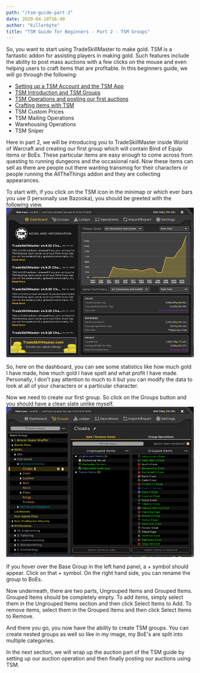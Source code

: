 ```yaml
---
path: "/tsm-guide-part-2"
date: 2020-04-18T16:49
author: "killerbyte"
title: "TSM Guide for Beginners - Part 2 - TSM Groups"
---
```


So, you want to start using TradeSkillMaster to make gold. TSM is a fantastic addon for assisting players in making gold. Such features include the ability to post mass auctions with a few clicks on the mouse and even helping users to craft items that are profitable. In this beginners guide, we will go through the following:
 - [Setting up a TSM Account and the TSM App](/tsm-guide-part-1)
 - [TSM Introduction and TSM Groups](/tsm-guide-part-2)
 - [TSM Operations and posting our first auctions](/tsm-guide-part-3)
 - [Crafting items with TSM](./tsm-guide-part-4)
 - TSM Custom Prices
 - TSM Mailing Operations
 - Warehousing Operations
 - TSM Sniper

 Here in part 2, we will be introducing you to TradeSkillMaster inside World of Warcraft and creating our first group which will contain Bind of Equip items or BoEs. These particular items are easy enough to come across from questing to running dungeons and the occasional raid. Now these items can sell as there are people out there wanting transmog for their characters or people running the AllTheThings addon and they are collecting appearances.

 To start with, if you click on the TSM icon in the minimap or which ever bars you use (I personally use Bazooka), you should be greeted with the following view.
 ![TSM Dashboard](./tsmDashboard.png)

 So, here on the dashboard, you can see some statistics like how much gold I have made, how much gold I have spelt and what profit I have made. Personally, I don't pay attention to much to it but you can modify the data to look at all of your characters or a particular character.

 Now we need to create our first group. So click on the Groups button and you should have a clean slate unlike myself.
 ![Killerbyte's TSM Groups](./tsmGroup.png)

 If you hover over the Base Group in the left hand panel, a + symbol should appear. Click on that + symbol. On the right hand side, you can rename the group to BoEs. 

 Now underneath, there are two parts, Ungrouped Items and Grouped Items. Grouped Items should be completely empty. To add items, simply select them in the Ungrouped Items section and then click Select Items to Add. To remove items, select them in the Grouped Items and then click Select Items to Remove. 

 And there you go, you now have the ability to create TSM groups. You can create nested groups as well so like in my image, my BoE's are split into multiple categories.

 In the next section, we will wrap up the auction part of the TSM guide by setting up our auction operation and then finally posting our auctions using TSM.